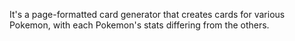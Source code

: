 It's a page-formatted card generator that creates cards for various Pokemon, with each Pokemon's stats differing from the others.
